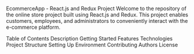 EcommerceApp - React.js and Redux Project
Welcome to the repository of the online store project built using React.js and Redux. This project enables customers, employees, and administrators to conveniently interact with the e-commerce platform.

Table of Contents
Description
Getting Started
Features
Technologies
Project Structure
Setting Up Environment
Contributing
Authors
License

